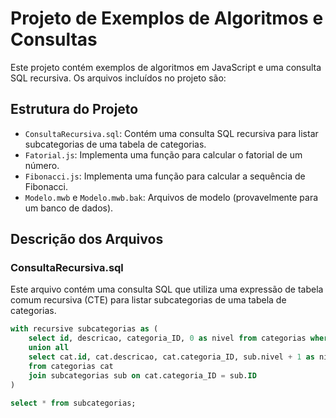 # Projeto de Exemplos de Algoritmos e Consultas

Este projeto contém exemplos de algoritmos em JavaScript e uma consulta SQL recursiva. Os arquivos incluídos no projeto são:

## Estrutura do Projeto

- `ConsultaRecursiva.sql`: Contém uma consulta SQL recursiva para listar subcategorias de uma tabela de categorias.
- `Fatorial.js`: Implementa uma função para calcular o fatorial de um número.
- `Fibonacci.js`: Implementa uma função para calcular a sequência de Fibonacci.
- `Modelo.mwb` e `Modelo.mwb.bak`: Arquivos de modelo (provavelmente para um banco de dados).

## Descrição dos Arquivos

### ConsultaRecursiva.sql

Este arquivo contém uma consulta SQL que utiliza uma expressão de tabela comum recursiva (CTE) para listar subcategorias de uma tabela de categorias.

```sql
with recursive subcategorias as (
    select id, descricao, categoria_ID, 0 as nivel from categorias where categoria_ID is null
    union all
    select cat.id, cat.descricao, cat.categoria_ID, sub.nivel + 1 as nivel 
    from categorias cat
    join subcategorias sub on cat.categoria_ID = sub.ID
)

select * from subcategorias;
